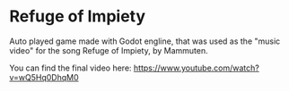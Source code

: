 # Refuge of Impiety

Auto played game made with Godot engline, that was used as the "music video" for the song Refuge of Impiety, by Mammuten.

You can find the final video here: https://www.youtube.com/watch?v=wQ5Hq0DhqM0
